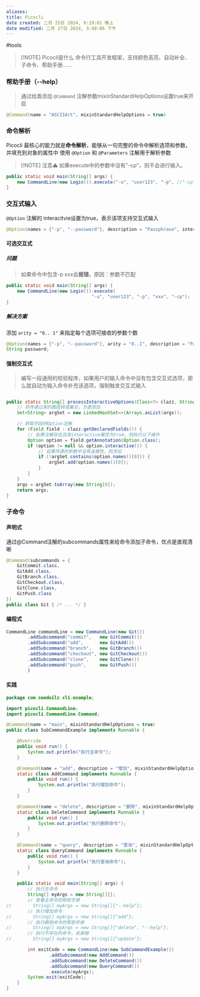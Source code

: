 ```yaml
---
aliases: 
title: Picocli
date created: 二月 25日 2024, 9:19:01 晚上
date modified: 二月 27日 2024, 3:40:06 下午
---
```

#tools 

> [!NOTE] Picocli是什么
> 命令行工具开发框架，支持颜色高亮、自动补全、子命令、帮助手册……

### 帮助手册（--help）
>通过给类添加 `@Command` 注解参数mixinStandardHelpOptions设置true来开启

```java
@Command(name = "ASCIIArt", mixinStandardHelpOptions = true)
```

### 命令解析

Picocli 最核心的能力就是**命令解析**，能够从一句完整的命令中解析选项和参数，并填充到对象的属性中
使用 `@Option` 和 `@Parameters` 注解用于解析参数



> [!NOTE] 注意⚠️
> 如果execute中的参数中没有"-cp"，则不会进行输入。

```java
public static void main(String[] args) {
    new CommandLine(new Login()).execute("-u", "user123", "-p", //"-cp");
}
```

### 交互式输入

`@Option` 注解的 interacitvie设置为true，表示该项支持交互式输入
```java
@Option(names = {"-p", "--password"}, description = "Passphrase", interactive = true)
```

#### 可选交互式

##### 问题
>如果命令中包含-p xxx会**报错**，原因：参数不匹配
```java
public static void main(String[] args) {
    new CommandLine(new Login()).execute(
							    "-u", "user123", "-p", "xxx", "-cp");
}
```
##### 解决方案
添加 `arity = "0.. 1"` 来指定每个选项可接收的参数个数
```java
@Option(names = {"-p", "--password"}, arity = "0..1", description = "Passphrase", interactive = true)
String password;
```

#### 强制交互式
>编写一段通用的校验程序，如果用户的输入命令中没有包含交互式选项，那么就自动为输入命令补充该选项，强制触发交互式输入

```java

public static String[] processInteractiveOptions(Class<?> clazz, String[] args) {
	// 将传递过来的数组转成集合，方便添加
	Set<String> argSet = new LinkedHashSet<>(Arrays.asList(args));

	// 获取字段的Option注解
	for (Field field : clazz.getDeclaredFields()) {
		// 如果注解存在且其interactive属性为true，则执行以下操作
		Option option = field.getAnnotation(Option.class);
		if (option != null && option.interactive()) {
			// 如果传递的参数中没有该属性，则添加
			if (!argSet.contains(option.names()[0])) {
				argSet.add(option.names()[0]);
			}
		}
	}
	args = argSet.toArray(new String[0]);
	return args;
}
```

### 子命令

#### 声明式
通过@Command注解的subcommands属性来给命令添加子命令，优点是直观清晰
```java
@Command(subcommands = {
    GitCommit.class,
    GitAdd.class,
    GitBranch.class,
    GitCheckout.class,
    GitClone.class,
    GitPush.class
})
public class Git { /* ... */ }
```

#### 编程式
```java
CommandLine commandLine = new CommandLine(new Git())
        .addSubcommand("commit",   new GitCommit())
        .addSubcommand("add",      new GitAdd())
        .addSubcommand("branch",   new GitBranch())
        .addSubcommand("checkout", new GitCheckout())
        .addSubcommand("clone",    new GitClone())
        .addSubcommand("push",     new GitPush())
        )
```

#### 实践
```java
package com.seedoilz.cli.example;

import picocli.CommandLine;
import picocli.CommandLine.Command;

@Command(name = "main", mixinStandardHelpOptions = true)
public class SubCommandExample implements Runnable {

    @Override
    public void run() {
        System.out.println("执行主命令");
    }

    @Command(name = "add", description = "增加", mixinStandardHelpOptions = true)
    static class AddCommand implements Runnable {
        public void run() {
            System.out.println("执行增加命令");
        }
    }

    @Command(name = "delete", description = "删除", mixinStandardHelpOptions = true)
    static class DeleteCommand implements Runnable {
        public void run() {
            System.out.println("执行删除命令");
        }
    }

    @Command(name = "query", description = "查询", mixinStandardHelpOptions = true)
    static class QueryCommand implements Runnable {
        public void run() {
            System.out.println("执行查询命令");
        }
    }

    public static void main(String[] args) {
        // 执行主命令
        String[] myArgs = new String[]{};
        // 查看主命令的帮助手册
//        String[] myArgs = new String[]{"--help"};
        // 执行增加命令
//        String[] myArgs = new String[]{"add"};
        // 执行删除命令的帮助手册
//        String[] myArgs = new String[]{"delete", "--help"};
        // 执行不存在的命令，会报错
//        String[] myArgs = new String[]{"update"};

        int exitCode = new CommandLine(new SubCommandExample())
                .addSubcommand(new AddCommand())
                .addSubcommand(new DeleteCommand())
                .addSubcommand(new QueryCommand())
                .execute(myArgs);
        System.exit(exitCode);
    }
}
```